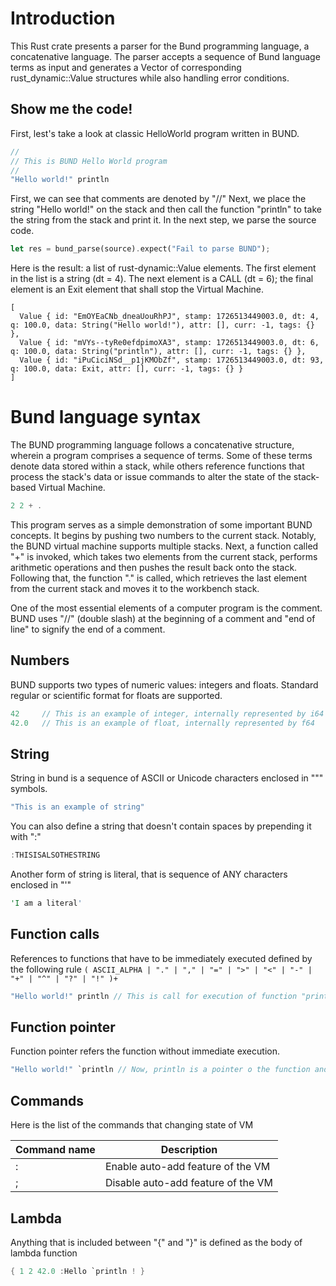 # Introduction

This Rust crate presents a parser for the Bund programming language, a concatenative language. The parser accepts a sequence of Bund language terms as input and generates a Vector of corresponding rust_dynamic::Value structures while also handling error conditions.

## Show me the code!

First, lest's take a look at classic HelloWorld program written in BUND.

```rust
//
// This is BUND Hello World program
//
"Hello world!" println
```
First, we can see that comments are denoted by "//" Next, we place the string "Hello world!" on the stack and then call the function "println" to take the string from the stack and print it. In the next step, we parse the source code.

```rust
let res = bund_parse(source).expect("Fail to parse BUND");
```
Here is the result: a list of rust-dynamic::Value elements. The first element in the list is a string (dt = 4). The next element is a CALL (dt = 6); the final element is an Exit element that shall stop the Virtual Machine.

```
[
  Value { id: "EmOYEaCNb_dneaUouRhPJ", stamp: 1726513449003.0, dt: 4, q: 100.0, data: String("Hello world!"), attr: [], curr: -1, tags: {} },
  Value { id: "mVYs--tyRe0efdpimoXA3", stamp: 1726513449003.0, dt: 6, q: 100.0, data: String("println"), attr: [], curr: -1, tags: {} },
  Value { id: "iPuCiciNSd__p1jKMObZf", stamp: 1726513449003.0, dt: 93, q: 100.0, data: Exit, attr: [], curr: -1, tags: {} }
]
```

# Bund language syntax

The BUND programming language follows a concatenative structure, wherein a program comprises a sequence of terms. Some of these terms denote data stored within a stack, while others reference functions that process the stack's data or issue commands to alter the state of the stack-based Virtual Machine.

```rust
2 2 + .
```

This program serves as a simple demonstration of some important BUND concepts. It begins by pushing two numbers to the current stack. Notably, the BUND virtual machine supports multiple stacks. Next, a function called "+" is invoked, which takes two elements from the current stack, performs arithmetic operations and then pushes the result back onto the stack. Following that, the function "." is called, which retrieves the last element from the current stack and moves it to the workbench stack.

One of the most essential elements of a computer program is the comment. BUND uses "//" (double slash) at the beginning of a comment and "end of line" to signify the end of a comment.

## Numbers

BUND supports two types of numeric values: integers and floats. Standard regular or scientific format for floats are supported.

```rust
42     // This is an example of integer, internally represented by i64
42.0   // This is an example of float, internally represented by f64
```

## String

String in bund is a sequence of ASCII or Unicode characters enclosed in "\"" symbols.

```rust
"This is an example of string"
```

You can also define a string that doesn't contain spaces by prepending it with ":"

```rust
:THISISALSOTHESTRING
```

Another form of string is literal, that is sequence of ANY characters enclosed in "\'"

```rust
'I am a literal'
```

## Function calls

References to functions that have to be immediately executed defined by the following rule ```( ASCII_ALPHA | "." | "," | "=" | ">" | "<" | "-" | "+" | "^" | "?" | "!" )+```

```rust
"Hello world!" println // This is call for execution of function "println"
```

## Function pointer

Function pointer refers the function without immediate execution.

```rust
"Hello world!" `println // Now, println is a pointer o the function and it will not be executed until direct intervention
```

## Commands

Here is the list of the commands that changing state of VM

| Command name | Description |
|---|---|
| : | Enable auto-add feature of the VM |
| ; | Disable auto-add feature of the VM |

## Lambda

Anything that is included between "{" and "}" is defined as the body of lambda function

```rust
{ 1 2 42.0 :Hello `println ! }
```
